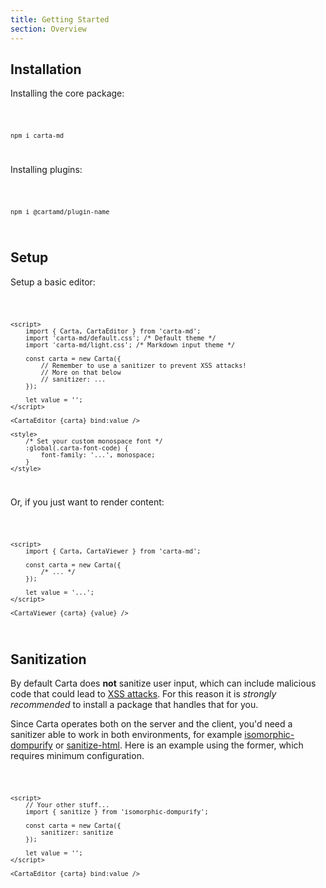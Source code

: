 ```yaml
---
title: Getting Started
section: Overview
---
```


<script>
  import Code from '$lib/components/code/Code.svelte';
</script>

## Installation

Installing the core package:

<Code>

```
npm i carta-md
```

</Code>

Installing plugins:

<Code>

```
npm i @cartamd/plugin-name
```

</Code>

## Setup

Setup a basic editor:

<Code>

```svelte
<script>
	import { Carta, CartaEditor } from 'carta-md';
	import 'carta-md/default.css'; /* Default theme */
	import 'carta-md/light.css'; /* Markdown input theme */

	const carta = new Carta({
		// Remember to use a sanitizer to prevent XSS attacks!
		// More on that below
		// sanitizer: ...
	});

	let value = '';
</script>

<CartaEditor {carta} bind:value />

<style>
	/* Set your custom monospace font */
	:global(.carta-font-code) {
		font-family: '...', monospace;
	}
</style>
```

</Code>

Or, if you just want to render content:

<Code>

```svelte
<script>
	import { Carta, CartaViewer } from 'carta-md';

	const carta = new Carta({
		/* ... */
	});

	let value = '...';
</script>

<CartaViewer {carta} {value} />
```

</Code>

## Sanitization

By default Carta does **not** sanitize user input, which can include malicious code that could lead to [XSS attacks](https://en.wikipedia.org/wiki/Cross-site_scripting). For this reason it is _strongly recommended_ to install a package that handles that for you.

Since Carta operates both on the server and the client, you'd need a sanitizer able to work in both environments, for example [isomorphic-dompurify](https://www.npmjs.com/package/isomorphic-dompurify) or [sanitize-html](https://www.npmjs.com/package/sanitize-html). Here is an example using the former, which requires minimum configuration.

<Code>

```svelte
<script>
	// Your other stuff...
	import { sanitize } from 'isomorphic-dompurify';

	const carta = new Carta({
		sanitizer: sanitize
	});

	let value = '';
</script>

<CartaEditor {carta} bind:value />
```

</Code>
